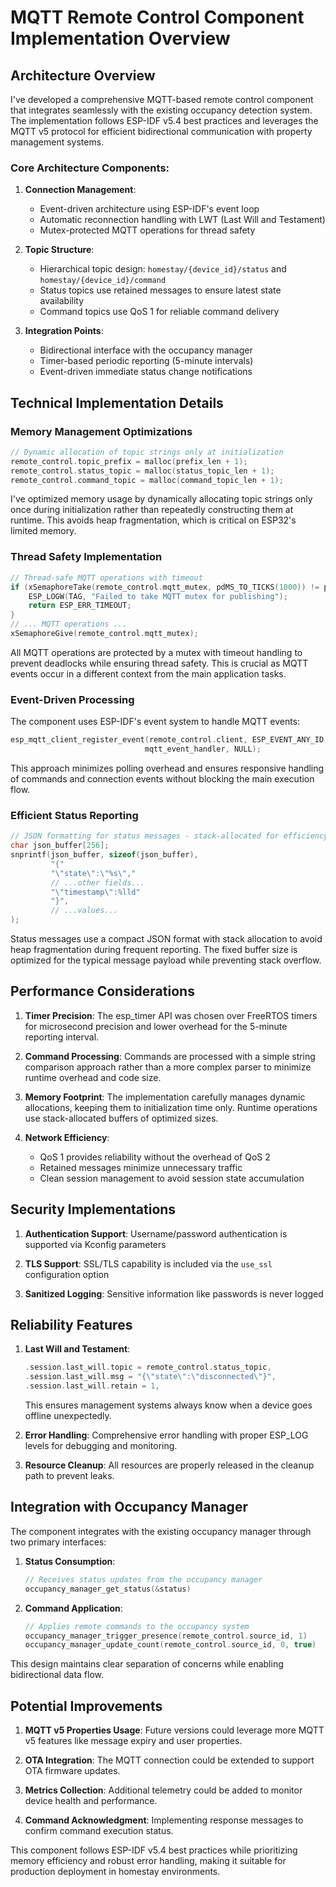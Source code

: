 # MQTT Remote Control Component Implementation Overview

## Architecture Overview

I've developed a comprehensive MQTT-based remote control component that integrates seamlessly with the existing occupancy detection system. The implementation follows ESP-IDF v5.4 best practices and leverages the MQTT v5 protocol for efficient bidirectional communication with property management systems.

### Core Architecture Components:

1. **Connection Management**: 
   - Event-driven architecture using ESP-IDF's event loop
   - Automatic reconnection handling with LWT (Last Will and Testament)
   - Mutex-protected MQTT operations for thread safety

2. **Topic Structure**:
   - Hierarchical topic design: `homestay/{device_id}/status` and `homestay/{device_id}/command`
   - Status topics use retained messages to ensure latest state availability
   - Command topics use QoS 1 for reliable command delivery

3. **Integration Points**:
   - Bidirectional interface with the occupancy manager
   - Timer-based periodic reporting (5-minute intervals)
   - Event-driven immediate status change notifications

## Technical Implementation Details

### Memory Management Optimizations

```c
// Dynamic allocation of topic strings only at initialization
remote_control.topic_prefix = malloc(prefix_len + 1);
remote_control.status_topic = malloc(status_topic_len + 1);
remote_control.command_topic = malloc(command_topic_len + 1);
```

I've optimized memory usage by dynamically allocating topic strings only once during initialization rather than repeatedly constructing them at runtime. This avoids heap fragmentation, which is critical on ESP32's limited memory.

### Thread Safety Implementation

```c
// Thread-safe MQTT operations with timeout
if (xSemaphoreTake(remote_control.mqtt_mutex, pdMS_TO_TICKS(1000)) != pdTRUE) {
    ESP_LOGW(TAG, "Failed to take MQTT mutex for publishing");
    return ESP_ERR_TIMEOUT;
}
// ... MQTT operations ...
xSemaphoreGive(remote_control.mqtt_mutex);
```

All MQTT operations are protected by a mutex with timeout handling to prevent deadlocks while ensuring thread safety. This is crucial as MQTT events occur in a different context from the main application tasks.

### Event-Driven Processing

The component uses ESP-IDF's event system to handle MQTT events:

```c
esp_mqtt_client_register_event(remote_control.client, ESP_EVENT_ANY_ID, 
                              mqtt_event_handler, NULL);
```

This approach minimizes polling overhead and ensures responsive handling of commands and connection events without blocking the main execution flow.

### Efficient Status Reporting

```c
// JSON formatting for status messages - stack-allocated for efficiency
char json_buffer[256];
snprintf(json_buffer, sizeof(json_buffer), 
         "{"
         "\"state\":\"%s\","
         // ...other fields...
         "\"timestamp\":%lld"
         "}",
         // ...values...
);
```

Status messages use a compact JSON format with stack allocation to avoid heap fragmentation during frequent reporting. The fixed buffer size is optimized for the typical message payload while preventing stack overflow.

## Performance Considerations

1. **Timer Precision**: 
   The esp_timer API was chosen over FreeRTOS timers for microsecond precision and lower overhead for the 5-minute reporting interval.

2. **Command Processing**:
   Commands are processed with a simple string comparison approach rather than a more complex parser to minimize runtime overhead and code size.

3. **Memory Footprint**:
   The implementation carefully manages dynamic allocations, keeping them to initialization time only. Runtime operations use stack-allocated buffers of optimized sizes.

4. **Network Efficiency**:
   - QoS 1 provides reliability without the overhead of QoS 2
   - Retained messages minimize unnecessary traffic
   - Clean session management to avoid session state accumulation

## Security Implementations

1. **Authentication Support**:
   Username/password authentication is supported via Kconfig parameters

2. **TLS Support**:
   SSL/TLS capability is included via the `use_ssl` configuration option

3. **Sanitized Logging**:
   Sensitive information like passwords is never logged

## Reliability Features

1. **Last Will and Testament**:
   ```c
   .session.last_will.topic = remote_control.status_topic,
   .session.last_will.msg = "{\"state\":\"disconnected\"}",
   .session.last_will.retain = 1,
   ```
   This ensures management systems always know when a device goes offline unexpectedly.

2. **Error Handling**:
   Comprehensive error handling with proper ESP_LOG levels for debugging and monitoring.

3. **Resource Cleanup**:
   All resources are properly released in the cleanup path to prevent leaks.

## Integration with Occupancy Manager

The component integrates with the existing occupancy manager through two primary interfaces:

1. **Status Consumption**:
   ```c
   // Receives status updates from the occupancy manager
   occupancy_manager_get_status(&status)
   ```

2. **Command Application**:
   ```c
   // Applies remote commands to the occupancy system
   occupancy_manager_trigger_presence(remote_control.source_id, 1)
   occupancy_manager_update_count(remote_control.source_id, 0, true)
   ```

This design maintains clear separation of concerns while enabling bidirectional data flow.

## Potential Improvements

1. **MQTT v5 Properties Usage**: 
   Future versions could leverage more MQTT v5 features like message expiry and user properties.

2. **OTA Integration**: 
   The MQTT connection could be extended to support OTA firmware updates.

3. **Metrics Collection**:
   Additional telemetry could be added to monitor device health and performance.

4. **Command Acknowledgment**:
   Implementing response messages to confirm command execution status.

This component follows ESP-IDF v5.4 best practices while prioritizing memory efficiency and robust error handling, making it suitable for production deployment in homestay environments.